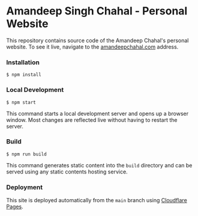 # Amandeep Singh Chahal - Personal Website

This repository contains source code of the Amandeep Chahal's personal website. To see it live, navigate to the [amandeepchahal.com](https://www.amandeepchahal.com/) address.

### Installation

```
$ npm install
```

### Local Development

```
$ npm start
```

This command starts a local development server and opens up a browser window. Most changes are reflected live without having to restart the server.

### Build

```
$ npm run build
```

This command generates static content into the `build` directory and can be served using any static contents hosting service.

### Deployment

This site is deployed automatically from the `main` branch using [Cloudflare Pages](https://pages.cloudflare.com/).